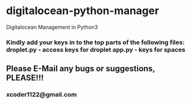 # digitalocean-python-manager
Digitalocean Management in Python3


<h3>
Kindly add your keys in to the top parts of the following files:
droplet.py - access keys for droplet
app.py - keys for spaces
</h3>

<h2>
Please E-Mail any bugs or suggestions, PLEASE!!!
</h2>
<h3>xcoder1122@gmail.com</h3>
